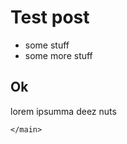 <!DOCTYPE html>
<html lang="en">
  <head>
    <meta charset="UTF-8">
    <meta name="viewport" content="width=device-width, initial-scale=1.0">
    <meta http-equiv="X-UA-Compatible" content="ie=edge">
    <title>TEST POST</title>
    <link rel="stylesheet" href="./style.css">
    <link rel="icon" href="./favicon.ico" type="image/x-icon">
  </head>
  <body>
    <main>
        <h1>Test post</h1>
<ul>
<li>some stuff</li>
<li>some more stuff</li>
</ul>
<h2>Ok</h2>
<p>lorem ipsumma deez nuts</p>
  
    </main>
  </body>
</html>

